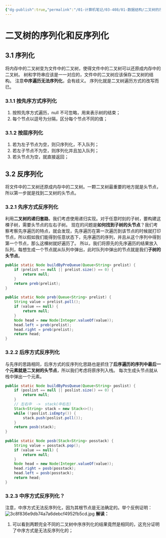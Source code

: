 ```yaml
---
{"dg-publish":true,"permalink":"/01-计算机笔记/03-408/01-数据结构/二叉树的序列化与反序列化/","tags":["personal/blog","algorithm/data-structures/二叉树"]}
---
```


# 二叉树的序列化和反序列化
## 3.1 序列化
将内存中的二叉树变为文件中的二叉树，使得文件中的二叉树可以还原成内存中的二叉树。
树和字符串应该是一一对应的，文件中的二叉树应该保存二叉树的结构。
注意**中序遍历无法序列化**，会有歧义。
序列化就是二叉树遍历方式的改写而已。
### 3.1.1 按先序方式序列化
1. 按照先序方式遍历，null 不可忽略，用来表示树的结束；
2. 每个节点以逗号为分隔，区分每个节点不同的值；
### 3.1.2 按层序列化
1. 若为左子节点为空，则只序列化，不入队列；
2. 若左子节点不为空，则序列化并且加入队列；
3. 若头节点为空，就直接返回；
## 3.2 反序列化
将文件中的二叉树还原成内存中的二叉树。一颗二叉树最重要的地方就是头节点，所以第一步就是找到二叉树的头节点。
### 3.2.1 先序方式反序列化
利用**二叉树的递归套路**，我们考虑使用递归实现。对于任意时刻的子树，要构建这棵子树，需要头节点的左右子树。
现在的问题是**如何找到子树的头节点**？我们考察考察先序遍历的特点，就会发现，先序遍历在第一次遍历到该节点的时候就打印节点，所以假如我们能得到任意状态下，先序遍历的序列，并且从这个序列中得到第一个节点，那么这棵树就好遍历了。
所以，我们将原先的先序遍历的结果放入队列，每想生成一个节点就从队列中弹出，此时队列中弹出的节点就是我们**子树的头节点**。
```java
public static Node buildByPreQueue(Queue<String> prelist) {  
    if (prelist == null || prelist.size() == 0) {  
        return null;  
    }  
    return preb(prelist);  
}  
  
public static Node preb(Queue<String> prelist) {  
    String value = prelist.poll();  
    if (value == null) {  
        return null;  
    }  
    Node head = new Node(Integer.valueOf(value));  
    head.left = preb(prelist);  
    head.right = preb(prelist);  
    return head;  
}
```
### 3.2.2 后序方式反序列化
与先序的思路相同，后序方式的反序列化思路也是抓住了**后序遍历的序列中最后一个元素就是二叉树的头节点**，所以我们考虑将原序列入栈。
每次生成头节点就从栈中弹出一个元素。
```java
public static Node buildByPosQueue(Queue<String> poslist) {  
    if (poslist == null || poslist.size() == 0) {  
        return null;  
    }  
    // 左右中  ->  stack(中右左)  
    Stack<String> stack = new Stack<>();  
    while (!poslist.isEmpty()) {  
        stack.push(poslist.poll());  
    }  
    return posb(stack);  
}  
  
public static Node posb(Stack<String> posstack) {  
    String value = posstack.pop();  
    if (value == null) {  
        return null;  
    }  
    Node head = new Node(Integer.valueOf(value));  
    head.right = posb(posstack);  
    head.left = posb(posstack);  
    return head;  
}
```
### 3.2.3 中序方式反序列化？
注意，中序方式无法反序列化，因为其根节点是无法确定的。举个反例证明：
![3c8f836e9db74a7a6debcf4952fb5cd.jpg](/img/user/01-%E8%AE%A1%E7%AE%97%E6%9C%BA%E7%AC%94%E8%AE%B0/03-408/01-%E6%95%B0%E6%8D%AE%E7%BB%93%E6%9E%84/05-01-%E6%95%B0%E6%8D%AE%E7%BB%93%E6%9E%84%E4%B8%8E%E7%AE%97%E6%B3%95-zuo/%E6%95%B0%E6%8D%AE%E7%BB%93%E6%9E%84/%E9%99%84%E4%BB%B6/3c8f836e9db74a7a6debcf4952fb5cd.jpg)
**解读：**
1. 可以看到两颗完全不同的二叉树中序序列化的结果竟然是相同的，这充分证明了中序方式是无法反序列化的；